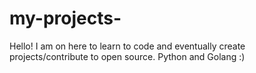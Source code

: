 # my-projects-

Hello!
I am on here to learn to code and eventually create projects/contribute to open source. 
Python and Golang :)
